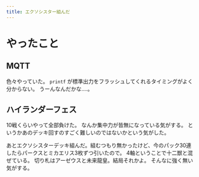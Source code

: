 ```yaml
---
title: エクソシスター組んだ
---
```


# やったこと

## MQTT

色々やっていた。
`printf` が標準出力をフラッシュしてくれるタイミングがよく分からない。
うーんなんだかな‥‥。

## ハイランダーフェス

10戦くらいやって全部負けた。
なんか集中力が皆無になっている気がする。
というかあのデッキ回すのすごく難しいのではないかという気がした。

あとエクソシスターデッキ組んだ。組むつもり無かったけど、今のパック30連したらパークスとミカエリス3枚ずつ引いたので。
4軸ということで十二獣と混ぜている。
切り札はアーゼウスと未来龍皇。結局それかよ。
そんなに強く無い気がする。
